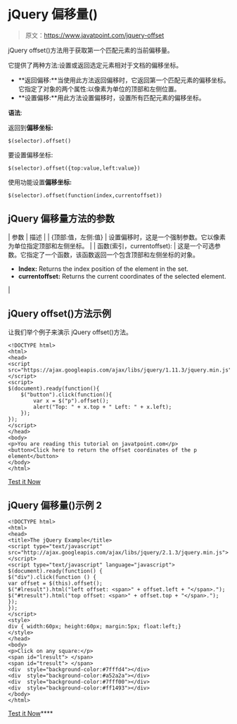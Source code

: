 # jQuery 偏移量()

> 原文：<https://www.javatpoint.com/jquery-offset>

jQuery offset()方法用于获取第一个匹配元素的当前偏移量。

它提供了两种方法:设置或返回选定元素相对于文档的偏移坐标。

*   **返回偏移:**当使用此方法返回偏移时，它返回第一个匹配元素的偏移坐标。它指定了对象的两个属性:以像素为单位的顶部和左侧位置。
*   **设置偏移:**用此方法设置偏移时，设置所有匹配元素的偏移坐标。

**语法**:

返回到**偏移坐标:**

```
$(selector).offset() 

```

要设置偏移坐标:

```
$(selector).offset({top:value,left:value}) 

```

使用功能设置**偏移坐标:**

```
$(selector).offset(function(index,currentoffset)) 

```

## jQuery 偏移量方法的参数

| 参数 | 描述 |
| {顶部:值，左侧:值} | 设置偏移时，这是一个强制参数。它以像素为单位指定顶部和左侧坐标。 |
| 函数(索引，currentoffset): | 这是一个可选参数。它指定了一个函数，该函数返回一个包含顶部和左侧坐标的对象。

*   **Index:** Returns the index position of the element in the set.
*   **currentoffset:** Returns the current coordinates of the selected element.

 |

## jQuery offset()方法示例

让我们举个例子来演示 jQuery offset()方法。

```
<!DOCTYPE html>
<html>
<head>
<script src="https://ajax.googleapis.com/ajax/libs/jquery/1.11.3/jquery.min.js"></script>
<script>
$(document).ready(function(){
    $("button").click(function(){
        var x = $("p").offset();
        alert("Top: " + x.top + " Left: " + x.left);
    });
});
</script>
</head>
<body>
<p>You are reading this tutorial on javatpoint.com</p>
<button>Click here to return the offset coordinates of the p element</button>
</body>
</html>

```

[Test it Now](https://www.javatpoint.com/oprweb/test.jsp?filename=jqueryoffset1)

## jQuery 偏移量()示例 2

```
<!DOCTYPE html>
<html>
<head>
<title>The jQuery Example</title>
<script type="text/javascript" src="http://ajax.googleapis.com/ajax/libs/jquery/2.1.3/jquery.min.js"></script>
<script type="text/javascript" language="javascript">
$(document).ready(function() {
$("div").click(function () {
var offset = $(this).offset();
$("#lresult").html("left offset: <span>" + offset.left + "</span>.");
$("#tresult").html("top offset: <span>" + offset.top + "</span>.");
});
});
</script>
<style>
div { width:60px; height:60px; margin:5px; float:left;}
</style>
</head>
<body>
<p>Click on any square:</p>
<span id="lresult"> </span>
<span id="tresult"> </span>
<div  style="background-color:#7fffd4"></div>
<div  style="background-color:#a52a2a"></div>
<div  style="background-color:#7fff00"></div>
<div  style="background-color:#ff1493"></div>
</body>
</html>

```

[Test it Now](https://www.javatpoint.com/oprweb/test.jsp?filename=jqueryoffset2)****